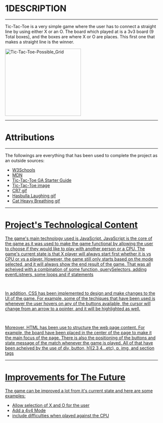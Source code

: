
<h1>1DESCRIPTION</h1> 
<hr>
<p>Tic-Tac-Toe is a very simple game where the user has to connect a straight line by using either 
X or an O. The board which played at is a 3v3 board (9 Total boxes), and the boxes are where X or O are places. 
This first one that makes a straight line is the winner. </p>
<img width="250" height="222" alt="Tic-Tac-Toe-Possible_Grid" src="https://github.com/user-attachments/assets/77fd7f08-5143-4dc1-b4c2-365c62cd5b9d" />
<hr>
<h1>Attributions</h1>
<hr>
<p>The followings are everything that has been used to complete the project as an outside sources:</p>
<ul>
<li><a href="https://www.w3schools.com/">W3Schools</li>
<li><a href="https://developer.mozilla.org/en-US/">MDN</li>
<li><a href="https://github.com/GA-SEB-8/X-O-Lab-Homework/tree/main/exercise-1-3">Tic-Tac-Toe GA Starter Guide</li>
<li><a href="https://upload.wikimedia.org/wikipedia/commons/3/32/Tic_tac_toe.svg">Tic-Tac-Toe image</li>
<li><a href="https://tenor.com/view/cristiano-ronaldo-cristiano-real-madrid-cristiano-vamos-gif-6591454509289393662">CR7 gif</li>
<li><a href="https://tenor.com/view/hasbulla-hasbulla-laugh-gif-22027636">Hasbulla Laughing gif</li>
<li><a href="https://tenor.com/view/heavybreathing-cat-gif-6111353">Cat Heavy Breathing gif</li>
</ul>
<hr>
<h1>Project's Technological Content</h1>
<p>The game's main technology used is JavaScript. JavaScript is the core of the game as it was used 
to make the game functional by allowing the user to choose if they would like to play with another person or a CPU. 
The game's current state is that X player will always start first whether it is vs CPU or vs a player.
However, the game still only starts based on the mode selected, and it will always show the end result of the game. 
That was all acheived with a combination of some function, querySelectors, adding eventListners, some loops and if statements </p>
<br>
<p>In addition, CSS has been implemented to design and make changes to the UI of the game. For example, some of the techiques that have been used is 
whenever the user hovers on any of the buttons available, the cursor will change from an arrow to a pointer, and it will be highlighted as well. </p>
<br>
<p>Moreover, HTML has been use to structure the web  page content. For example, the board have been placed in the center of the page to make it 
the main focus of the page. There is also the positioning of the buttons and state message of the match whenever the game is played. All of that have been 
acheived by the use of div, button, h1(2,3,4...etc), p, img, and section tags </p>
<hr>
<h1>Improvements for The Future</h1>
<p>The game can be improved a lot from it's current state and here are some examples: 
</p>
<ul>
  <li>Allow selection of X and O for the user</li>
  <li>Add a 4v4 Mode</li>
  <li>include difficulties when played against the CPU</li>
</ul>


